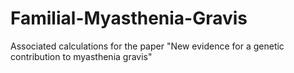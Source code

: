 # Familial-Myasthenia-Gravis
Associated calculations for the paper "New evidence for a genetic contribution to myasthenia gravis"
